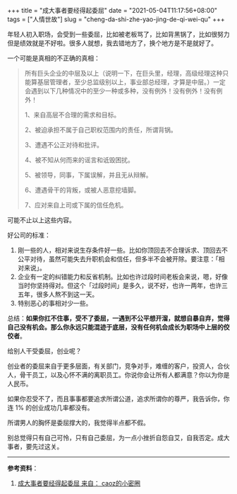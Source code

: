 +++
title = "成大事者要经得起委屈"
date = "2021-05-04T11:17:56+08:00"
tags = ["人情世故"]
slug = "cheng-da-shi-zhe-yao-jing-de-qi-wei-qu"
+++

年轻人初入职场，会受到一些委屈，比如被老板骂了，比如背黑锅了，比如很努力但是绩效就是不好啦。很多人就想，我去错地方了，换个地方是不是就好了。

一个可能是真相的不正确的真相：

> 所有巨头企业的中层及以上（说明一下，在巨头里，经理，高级经理这种只能算基层管理者，至少总监级别以上，事业部总经理，才算是中层。）一定会遇到以下几种情况中的至少一种或多种，没有例外！没有例外！没有例外！
>
> 1、来自高层不合理的需求和目标。
>
> 2、被迫承担不属于自己职权范围内的责任，所谓背锅。
>
> 3、遭遇不公正对待和批评。
>
> 4、被不知从何而来的谣言和诋毁困扰。
>
> 5、被领导，同事，下属误解，并且无从辩解。
>
> 6、遭遇骨干的背叛，或被人恶意挖墙脚。
>
> 7、应对来自上司或下属的信任危机。

可能不止以上这些内容。

好公司的标准：

1. 刚一些的人，相对来说生存条件好一些。比如你顶回去不合理诉求、顶回去不公平对待，虽然可能失去升职机会和信任，但多半不会被开除。要注意：「相对来说」。
2. 企业有一定的纠错能力和反省机制。比如也许过段时间老板会来说，嗯，好像当时你坚持得对。但这个「过段时间」是多久，说不好，也许一两年，也许三五年，很多人熬不到这一天。
3. 特别恶心的事相对少一些。

总结：**如果你扛不住事，受不了委屈，一遇到不公平想开溜，就想自暴自弃，觉得自己没有机会。那么你永远只能混迹于底层，没有任何机会成长为职场中上层的佼佼者**。

给别人干受委屈，创业呢？

创业者的委屈来自于更多层面，有关部门，竞争对手，难缠的客户，投资人，合伙人，骨干员工，以及心怀不满的离职员工。你说你会让所有人都满意？你以为你是人民币。

如果你忍受不了，而且事事都要追求所谓公道，追求所谓你的尊严，我告诉你，你连 1% 的创业成功几率都没有。

所谓男人的胸怀是委屈撑大的，我觉得半点都不假。

别总觉得只有自己可怜，只有自己委屈，为一点小挫折自怨自艾，自我否定。成大事者，要先过这关。

---

**参考资料**：

1. [成大事者要经得起委屈 来自： caoz的小密圈](https://articles.zsxq.com/id_ige9ztjcxm8s.html)
